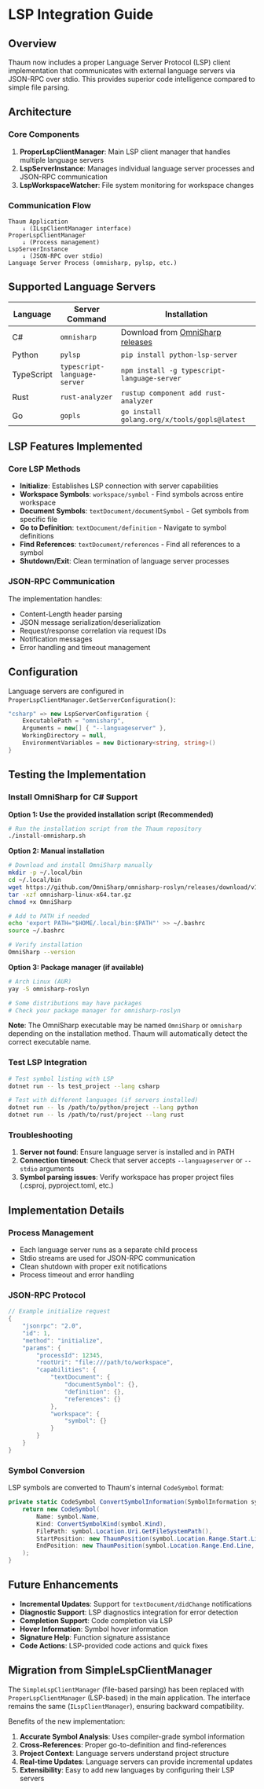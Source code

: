 # LSP Integration Guide

## Overview

Thaum now includes a proper Language Server Protocol (LSP) client implementation that communicates with external language servers via JSON-RPC over stdio. This provides superior code intelligence compared to simple file parsing.

## Architecture

### Core Components

1. **ProperLspClientManager**: Main LSP client manager that handles multiple language servers
2. **LspServerInstance**: Manages individual language server processes and JSON-RPC communication
3. **LspWorkspaceWatcher**: File system monitoring for workspace changes

### Communication Flow

```
Thaum Application
    ↓ (ILspClientManager interface)
ProperLspClientManager
    ↓ (Process management)
LspServerInstance
    ↓ (JSON-RPC over stdio)
Language Server Process (omnisharp, pylsp, etc.)
```

## Supported Language Servers

| Language   | Server Command | Installation |
|------------|----------------|--------------|
| C#         | `omnisharp`    | Download from [OmniSharp releases](https://github.com/OmniSharp/omnisharp-roslyn/releases) |
| Python     | `pylsp`        | `pip install python-lsp-server` |
| TypeScript | `typescript-language-server` | `npm install -g typescript-language-server` |
| Rust       | `rust-analyzer` | `rustup component add rust-analyzer` |
| Go         | `gopls`        | `go install golang.org/x/tools/gopls@latest` |

## LSP Features Implemented

### Core LSP Methods

- **Initialize**: Establishes LSP connection with server capabilities
- **Workspace Symbols**: `workspace/symbol` - Find symbols across entire workspace
- **Document Symbols**: `textDocument/documentSymbol` - Get symbols from specific file
- **Go to Definition**: `textDocument/definition` - Navigate to symbol definitions
- **Find References**: `textDocument/references` - Find all references to a symbol
- **Shutdown/Exit**: Clean termination of language server processes

### JSON-RPC Communication

The implementation handles:
- Content-Length header parsing
- JSON message serialization/deserialization
- Request/response correlation via request IDs
- Notification messages
- Error handling and timeout management

## Configuration

Language servers are configured in `ProperLspClientManager.GetServerConfiguration()`:

```csharp
"csharp" => new LspServerConfiguration {
    ExecutablePath = "omnisharp",
    Arguments = new[] { "--languageserver" },
    WorkingDirectory = null,
    EnvironmentVariables = new Dictionary<string, string>()
}
```

## Testing the Implementation

### Install OmniSharp for C# Support

**Option 1: Use the provided installation script (Recommended)**
```bash
# Run the installation script from the Thaum repository
./install-omnisharp.sh
```

**Option 2: Manual installation**
```bash
# Download and install OmniSharp manually
mkdir -p ~/.local/bin
cd ~/.local/bin
wget https://github.com/OmniSharp/omnisharp-roslyn/releases/download/v1.39.14/omnisharp-linux-x64.tar.gz
tar -xzf omnisharp-linux-x64.tar.gz
chmod +x OmniSharp

# Add to PATH if needed
echo 'export PATH="$HOME/.local/bin:$PATH"' >> ~/.bashrc
source ~/.bashrc

# Verify installation
OmniSharp --version
```

**Option 3: Package manager (if available)**
```bash
# Arch Linux (AUR)
yay -S omnisharp-roslyn

# Some distributions may have packages
# Check your package manager for omnisharp-roslyn
```

**Note**: The OmniSharp executable may be named `OmniSharp` or `omnisharp` depending on the installation method. Thaum will automatically detect the correct executable name.

### Test LSP Integration

```bash
# Test symbol listing with LSP
dotnet run -- ls test_project --lang csharp

# Test with different languages (if servers installed)
dotnet run -- ls /path/to/python/project --lang python
dotnet run -- ls /path/to/rust/project --lang rust
```

### Troubleshooting

1. **Server not found**: Ensure language server is installed and in PATH
2. **Connection timeout**: Check that server accepts `--languageserver` or `--stdio` arguments
3. **Symbol parsing issues**: Verify workspace has proper project files (.csproj, pyproject.toml, etc.)

## Implementation Details

### Process Management

- Each language server runs as a separate child process
- Stdio streams are used for JSON-RPC communication
- Clean shutdown with proper exit notifications
- Process timeout and error handling

### JSON-RPC Protocol

```csharp
// Example initialize request
{
    "jsonrpc": "2.0",
    "id": 1,
    "method": "initialize",
    "params": {
        "processId": 12345,
        "rootUri": "file:///path/to/workspace",
        "capabilities": {
            "textDocument": {
                "documentSymbol": {},
                "definition": {},
                "references": {}
            },
            "workspace": {
                "symbol": {}
            }
        }
    }
}
```

### Symbol Conversion

LSP symbols are converted to Thaum's internal `CodeSymbol` format:

```csharp
private static CodeSymbol ConvertSymbolInformation(SymbolInformation symbol) {
    return new CodeSymbol(
        Name: symbol.Name,
        Kind: ConvertSymbolKind(symbol.Kind),
        FilePath: symbol.Location.Uri.GetFileSystemPath(),
        StartPosition: new ThaumPosition(symbol.Location.Range.Start.Line, symbol.Location.Range.Start.Character),
        EndPosition: new ThaumPosition(symbol.Location.Range.End.Line, symbol.Location.Range.End.Character)
    );
}
```

## Future Enhancements

- **Incremental Updates**: Support for `textDocument/didChange` notifications
- **Diagnostic Support**: LSP diagnostics integration for error detection
- **Completion Support**: Code completion via LSP
- **Hover Information**: Symbol hover information
- **Signature Help**: Function signature assistance
- **Code Actions**: LSP-provided code actions and quick fixes

## Migration from SimpleLspClientManager

The `SimpleLspClientManager` (file-based parsing) has been replaced with `ProperLspClientManager` (LSP-based) in the main application. The interface remains the same (`ILspClientManager`), ensuring backward compatibility.

Benefits of the new implementation:

1. **Accurate Symbol Analysis**: Uses compiler-grade symbol information
2. **Cross-References**: Proper go-to-definition and find-references
3. **Project Context**: Language servers understand project structure
4. **Real-time Updates**: Language servers can provide incremental updates
5. **Extensibility**: Easy to add new languages by configuring their LSP servers